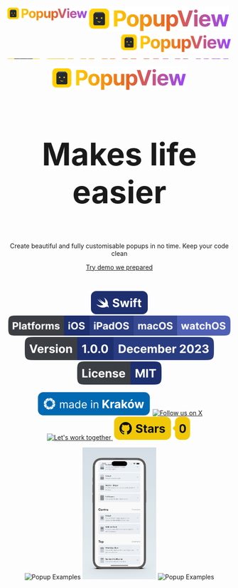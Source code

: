 <p align="center">
    
<picture> 
    <source media="(prefers-color-scheme: dark)" srcset="https://github.com/Mijick/CalendarView/assets/23524947/298b0397-ba12-4d34-9727-2c984f5ebd54">
    <source media="(prefers-color-scheme: light)" srcset="https://github.com/Mijick/CalendarView/assets/23524947/0d4d826c-bb72-49eb-8df7-a9a87b778269">
    <img alt="PopupView Logo" src="https://github.com/Mijick/Assets/blob/main/PopupView/Logotype/On%20Dark.svg" height="32px" align="left"">
  </picture>

  <picture> 
    <source media="(prefers-color-scheme: dark)" srcset="https://github.com/Mijick/CalendarView/assets/23524947/5060d499-b194-404a-873a-a1f8715fdc06">
    <source media="(prefers-color-scheme: light)" srcset="https://github.com/Mijick/CalendarView/assets/23524947/0d4d826c-bb72-49eb-8df7-a9a87b778269">
    <img alt="PopupView Logo" src="https://github.com/Mijick/Assets/blob/main/PopupView/Logotype/On%20Dark.svg" height="56px"">
  </picture>


<picture> 
    <source media="(prefers-color-scheme: dark)" srcset="https://github.com/Mijick/CalendarView/assets/23524947/52bf0283-09f1-4c1d-b6eb-445efb1164e8">
    <source media="(prefers-color-scheme: light)" srcset="https://github.com/Mijick/CalendarView/assets/23524947/5adb5d22-643e-4f66-bb6a-e44ed9a0f12d">
    <img alt="PopupView Logo" src="https://github.com/Mijick/Assets/blob/main/PopupView/Logotype/On%20Dark.svg" height="44px" align="right"">
  </picture>

<br>

  <picture> 
    <source media="(prefers-color-scheme: dark)" srcset="https://github.com/Mijick/CalendarView/assets/23524947/f0e196d1-de33-489c-8f33-b6e3c57721d0">
    <source media="(prefers-color-scheme: light)" srcset="https://github.com/Mijick/CalendarView/assets/23524947/5adb5d22-643e-4f66-bb6a-e44ed9a0f12d">
    <img alt="PopupView Logo" src="https://github.com/Mijick/Assets/blob/main/PopupView/Logotype/On%20Dark.svg" height="0.5px" width="100%"">
  </picture>
  

  
  
  
  <br>

  

</p>


<p align="center">
      <picture> 
    <source media="(prefers-color-scheme: dark)" srcset="https://github.com/Mijick/CalendarView/assets/23524947/640574e5-3e74-4f0b-9a86-078a6325d79e">
    <source media="(prefers-color-scheme: light)" srcset="https://github.com/Mijick/CalendarView/assets/23524947/640574e5-3e74-4f0b-9a86-078a6325d79e">
    <img alt="PopupView Logo" src="https://github.com/Mijick/Assets/blob/main/PopupView/Logotype/On%20Dark.svg" width="60%"">
  </picture>
</p>

<h3 style="font-size: 5em" align="center">
    Makes life easier
</h3>

<p align="center">
    Create beautiful and fully customisable popups in no time. Keep your code clean
</p>

<p align="center">
    <a href="https://github.com/Mijick/PopupView-Demo" rel="nofollow">Try demo we prepared</a>
</p>

<br>




<p align="center">
    <img alt="SwiftUI logo" src="https://github.com/Mijick/Assets/blob/main/CalendarView/Labels/Language.svg"/>
    <img alt="Platforms: iOS, iPadOS, macOS, tvOS" src="https://github.com/Mijick/Assets/blob/main/CalendarView/Labels/Platforms.svg"/>
    <img alt="Current Version" src="https://github.com/Mijick/Assets/blob/main/CalendarView/Labels/Version.svg"/>
    <img alt="License: MIT" src="https://github.com/Mijick/Assets/blob/main/CalendarView/Labels/License.svg"/>
</p>

<p align="center">
    <img alt="Made in Kraków" src="https://github.com/Mijick/Assets/blob/main/CalendarView/Labels/Origin.svg"/>
    <a href="https://twitter.com/MijickTeam">
        <img alt="Follow us on X" src="https://github.com/Mijick/Assets/blob/main/CalendarView/Labels/X.svg"/>
    </a>
    <a href=mailto:team@mijick.com?subject=Hello>
        <img alt="Let's work together" src="https://github.com/Mijick/Assets/blob/main/CalendarView/Labels/Work%20with%20us.svg"/>
    </a>  
    <a href="https://github.com/Mijick/CalendarView/stargazers">
        <img alt="Stargazers" src="https://github.com/Mijick/Assets/blob/main/CalendarView/Labels/Stars.svg"/>
    </a>                                                                                                               
</p>

<p align="center">
    <img alt="Popup Examples" src="https://github.com/Mijick/Assets/blob/main/PopupView/GIFs/PopupView-Bottom.gif" width="33%"/>
    <img alt="Popup Examples" src="https://github.com/Mijick/Assets/blob/main/PopupView/GIFs/PopupView-Centre.gif" width="33%"/>
    <img alt="Popup Examples" src="https://github.com/Mijick/Assets/blob/main/PopupView/GIFs/PopupView-Top.gif" width="33%"/>
</p>
